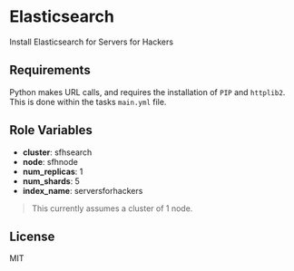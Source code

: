 Elasticsearch
=========

Install Elasticsearch for Servers for Hackers

Requirements
------------

Python makes URL calls, and requires the installation of `PIP` and `httplib2`. This is done within the tasks `main.yml` file.

Role Variables
--------------

* **cluster**: sfhsearch
* **node**: sfhnode
* **num_replicas**: 1
* **num_shards**: 5
* **index_name**: serversforhackers

> This currently assumes a cluster of 1 node.

License
-------

MIT